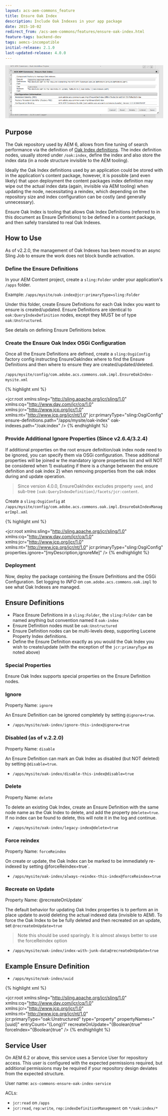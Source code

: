 ```yaml
---
layout: acs-aem-commons_feature
title: Ensure Oak Index
description: Include Oak Indexes in your app package
date: 2015-10-02
redirect_from: /acs-aem-commons/features/ensure-oak-index.html
feature-tags: backend-dev
tags: aemcs-incompatible
initial-release: 2.1.0
last-updated-release: 4.0.0
---
```


![JCR Compare](images/osgi-console.png)

## Purpose

The Oak repository used by AEM 6, allows from fine tuning of search performance via the definition of [Oak Index definitions](https://jackrabbit.apache.org/oak/docs/query/lucene.html). The index definition nodes, usually stored under `/oak:index`, define the index and also store the index data (in a node structure invisible to the AEM tooling).

Ideally the Oak Index definitions used by an application could be stored with in the application's content package, however, it is possible (and even likely) that upon deployment the content packages index definition may wipe out the actual index data (again, invisible via AEM tooling) when updating the node, necessitating a reindex, which depending on the repository size and index configuration can be costly (and generally unnecessary).

Ensure Oak Index is tooling that allows Oak Index Definitions (referred to in this document as Ensure Definitions) to be defined in a content package, and then safely translated to real Oak Indexes.

## How to Use

As of v2.2.0, the management of Oak Indexes has been moved to an async Sling Job to ensure the work does not block bundle activation.

### Define the Ensure Definitions

In your AEM Content project, create a `sling:Folder` under your application's `/apps` folder.

Example: `/apps/mysite/oak-index@jcr:primaryType=sling:Folder`

Under this folder, create Ensure Definitions for each Oak Index you want to ensure is created/updated. Ensure Definitions are identical to `oak:QueryIndexDefinition` nodes, except they MUST be of type `oak:Unstructured`.

See details on defining Ensure Definitions below.

### Create the Ensure Oak Index OSGi Configuration

Once all the Ensure Definitions are defined, create a `sling:OsgiConfig` factory config instructing EnsureOakIndex where to find the Ensure Definitions and then where to ensure they are created/updated/deleted.

`/apps/mysite/config/com.adobe.acs.commons.oak.impl.EnsureOakIndex-mysite.xml`

{% highlight xml %}
<?xml version="1.0" encoding="UTF-8"?>
<jcr:root xmlns:sling="http://sling.apache.org/jcr/sling/1.0" xmlns:cq="http://www.day.com/jcr/cq/1.0"
    xmlns:jcr="http://www.jcp.org/jcr/1.0" xmlns:nt="http://www.jcp.org/jcr/nt/1.0"
    jcr:primaryType="sling:OsgiConfig"
    ensure-definitions.path="/apps/mysite/oak-index"
    oak-indexes.path="/oak:index"
    />
{% endhighlight %}     

### Provide Additional Ignore Properties (Since v2.6.4/3.2.4)

If additional properties on the root ensure definition/oak index node need to be ignored, you can specify them via OSGi configuration. These additional properties will be joined w the mandatory ignore properties list and will NOT be considered when 1) evaluating if there is a change between the ensure definition and oak index 2) when removing properties from the oak index during and update operation.

> Since version 4.0.0, EnsureOakIndex excludes property `seed`, and sub-tree `[oak:QueryIndexDefinition]/facets/jcr:content`.

Create a `sling:OsgiConfig` at `/apps/mysite/config/com.adobe.acs.commons.oak.impl.EnsureOakIndexManagerImpl.xml`

{% highlight xml %}
<?xml version="1.0" encoding="UTF-8"?>
<jcr:root xmlns:sling="http://sling.apache.org/jcr/sling/1.0" xmlns:cq="http://www.day.com/jcr/cq/1.0"
    xmlns:jcr="http://www.jcp.org/jcr/1.0" xmlns:nt="http://www.jcp.org/jcr/nt/1.0"
    jcr:primaryType="sling:OsgiConfig"
    properties.ignore="[myDescription,ignoreMe]"
    />
{% endhighlight %}     

### Deployment

Now, deploy the package containing the Ensure Definitions and the OSGi Configuration. Set logging to *INFO* on `com.adobe.acs.commons.oak.impl` to see what Oak Indexes are managed.

## Ensure Definitions

* Place Ensure Definitions in a `sling:Folder`, the `sling:Folder` can be named anything but convention named it `oak-index`
* Ensure Definition nodes must be `oak:Unstructured`
* Ensure Definition nodes can be multi-levels deep, supporting Lucene Property Index definitions.
* Define the Ensure Definition exactly as you would the Oak Index you wish to create/update (with the exception of the `jcr:primaryType` as noted above)


### Special Properties

Ensure Oak Index supports special properties on the Ensure Definition nodes.

### Ignore

Property Name: `ignore`

An Ensure Definition can be ignored completely by setting `@ignore=true`.

* `/apps/mysite/oak-index/ignore-this-index@ignore=true`

### Disabled (as of v.2.2.0)

Property Name: `disable`

An Ensure Definition can mark an Oak Index as disabled (but NOT deleted) by setting `@disable=true`.

* `/apps/mysite/oak-index/disable-this-index@disable=true`


### Delete

Property Name: `delete`

To delete an existing Oak Index, create an Ensure Definition with the same node name as the Oak Index to delete, and add the property `@delete=true`. If no index can be found to delete, this will note it in the log and continue.

* `/apps/mysite/oak-index/legacy-index@delete=true`


### Force reindex

Property Name: `forceReindex`

On create or update, the Oak Index can be marked to be immediately re-indexed by setting @forceReindex=true`.

* `/apps/mysite/oak-index/always-reindex-this-index@forceReindex=true`

### Recreate on Update

Property Name: @recreateOnUpdate`

The default behavior for updating Oak Index properties is to perform an in place update to avoid deleting the actual indexed data (invisible to AEM). To force the Oak Index to be be fully deleted and then recreated on an update, set `@recreateOnUpdate=true`

> Note this should be used sparingly. It is almost always better to use the forceReindex option

* `/apps/mysite/oak-index/index-with-junk-data@recreateOnUpdate=true`

## Example Ensure Definition

* `/apps/mysite/oak-index/uuid`

{% highlight xml %}
<?xml version="1.0" encoding="UTF-8"?>
<jcr:root xmlns:sling="http://sling.apache.org/jcr/sling/1.0" xmlns:cq="http://www.day.com/jcr/cq/1.0"
    xmlns:jcr="http://www.jcp.org/jcr/1.0" xmlns:nt="http://www.jcp.org/jcr/nt/1.0"
    jcr:primaryType="oak:Unstructured"
    type="property"
    propertyNames="[uuid]"
    entryCount="{Long}1"
    recreateOnUpdate="{Boolean}true"
    forceIndex="{Boolean}true"
    />
{% endhighlight %}

## Service User

On AEM 6.2 or above, this service uses a Service User for repository access. This user is configured with
the expected permissions required, but additional permissions may be required if your repository design
deviates from the expected structure.

User name: `acs-commons-ensure-oak-index-service`

ACLs:

* `jcr:read` on `/apps`
* `jcr:read`, `rep:write`, `rep:indexDefinitionManagement` on `*/oak:index/*`
